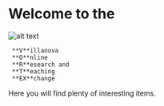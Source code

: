 # Welcome to the 
![alt text](https://github.com/danielcashion/VORTEX/blob/master/Logos/LargeVORTEX.png)
```
 **V**illanova 
 **O**nline 
 **R**esearch and 
 **T**eaching
 **EX**change
```
Here you will find plenty of interesting items.

